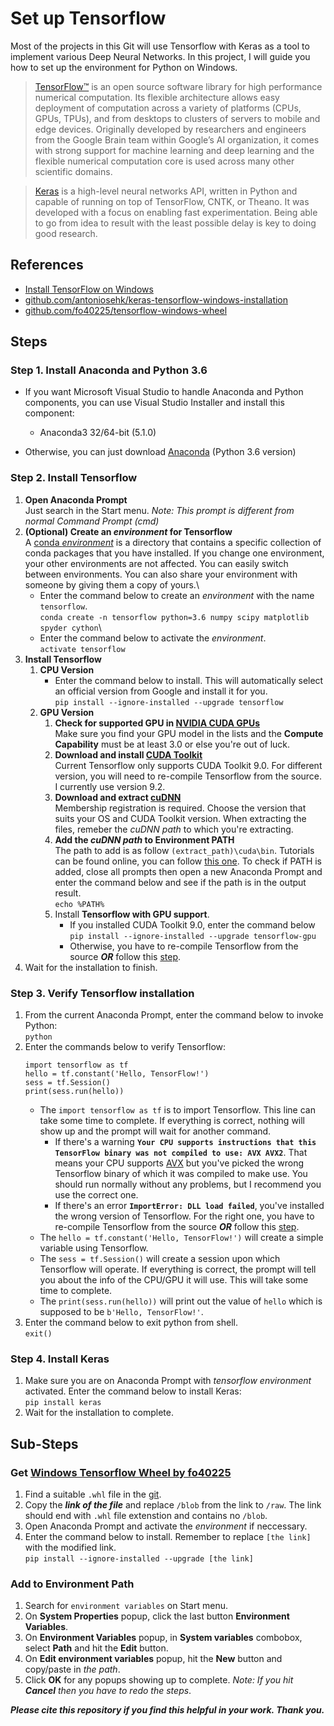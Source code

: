 # Set up Tensorflow
Most of the projects in this Git will use Tensorflow with Keras as a tool to implement various Deep Neural Networks.
In this project, I will guide you how to set up the environment for Python on Windows.
> [TensorFlow™](https://www.tensorflow.org/) is an open source software library for high performance numerical computation. Its flexible architecture allows easy deployment of computation across a variety of platforms (CPUs, GPUs, TPUs), and from desktops to clusters of servers to mobile and edge devices. Originally developed by researchers and engineers from the Google Brain team within Google’s AI organization, it comes with strong support for machine learning and deep learning and the flexible numerical computation core is used across many other scientific domains.

> [Keras](https://keras.io/) is a high-level neural networks API, written in Python and capable of running on top of TensorFlow, CNTK, or Theano. It was developed with a focus on enabling fast experimentation. Being able to go from idea to result with the least possible delay is key to doing good research.
## References
- [Install TensorFlow on Windows](https://www.tensorflow.org/install/install_windows)
- [github.com/antoniosehk/keras-tensorflow-windows-installation](https://github.com/antoniosehk/keras-tensorflow-windows-installation)
- [github.com/fo40225/tensorflow-windows-wheel](https://github.com/fo40225/tensorflow-windows-wheel)
## Steps
### Step 1. Install Anaconda and Python 3.6
- If you want Microsoft Visual Studio to handle Anaconda and Python components, you can use Visual Studio Installer and install this component:
    - Anaconda3 32/64-bit (5.1.0)
    
- Otherwise, you can just download [Anaconda](https://www.anaconda.com/download/) (Python 3.6 version)
### Step 2. Install Tensorflow
1. __Open Anaconda Prompt__\
Just search in the Start menu. *Note: This prompt is different from normal Command Prompt (cmd)*
2. __(Optional) Create an *environment* for Tensorflow__\
A [conda *environment*](https://conda.io/docs/user-guide/concepts.html#conda-environments) is a directory that contains a specific collection of conda packages that you have installed. If you change one environment, your other environments are not affected. You can easily switch between environments. You can also share your environment with someone by giving them a copy of yours.\
    - Enter the command below to create an *environment* with the name `tensorflow`.\
    `conda create -n tensorflow python=3.6 numpy scipy matplotlib spyder cython`\
    - Enter the command below to activate the *environment*.\
    `activate tensorflow`
3. __Install Tensorflow__
    1. __CPU Version__
        - Enter the command below to install. This will automatically select an official version from Google and install it for you.\
        `pip install --ignore-installed --upgrade tensorflow`
    2. __GPU Version__
        1. __Check for supported GPU in [NVIDIA CUDA GPUs](https://developer.nvidia.com/cuda-gpus)__\
        Make sure you find your GPU model in the lists and the __Compute Capability__ must be at least 3.0 or else you're out of luck.
        2. __Download and install [CUDA Toolkit](https://developer.nvidia.com/cuda-downloads)__\
        Current Tensorflow only supports CUDA Toolkit 9.0. For different version, you will need to re-compile Tensorflow from the source. I currently use version 9.2.
        3. __Download and extract [cuDNN](https://developer.nvidia.com/rdp/cudnn-download)__\
        Membership registration is required. Choose the version that suits your OS and CUDA Toolkit version. When extracting the files, remeber the *cuDNN path* to which you're extracting.
        4. __Add the *cuDNN path* to Environment PATH__\
        The path to add is as follow `(extract_path)\cuda\bin`. Tutorials can be found online, you can follow [this one](#add-to-environment-path). To check if PATH is added, close all prompts then open a new Anaconda Prompt and enter the command below and see if the path is in the output result.\
        `echo %PATH%`
        5. Install __Tensorflow with GPU support__.
            - If you installed CUDA Toolkit 9.0, enter the command below\
            `pip install --ignore-installed --upgrade tensorflow-gpu`
            - Otherwise, you have to re-compile Tensorflow from the source *__OR__* follow this [step](#get-windows-tensorflow-wheel-by-fo40225).                
4. Wait for the installation to finish.
### Step 3. Verify Tensorflow installation
1. From the current Anaconda Prompt, enter the command below to invoke Python:\
`python`
2. Enter the commands below to verify Tensorflow:
    ```
    import tensorflow as tf
    hello = tf.constant('Hello, TensorFlow!')
    sess = tf.Session()
    print(sess.run(hello))
    ```
    - The `import tensorflow as tf` is to import Tensorflow. This line can take some time to complete. If everything is correct, nothing will show up and the prompt will wait for another command.
        - If there's a warning __`Your CPU supports instructions that this TensorFlow binary was not compiled to use: AVX AVX2`__. That means your CPU supports [AVX](https://en.wikipedia.org/wiki/Advanced_Vector_Extensions) but you've picked the wrong Tensorflow binary of which it was compiled to make use. You should run normally without any problems, but I recommend you use the correct one.
        - If there's an error __`ImportError: DLL load failed`__, you've installed the wrong version of Tensorflow. For the right one, you have to re-compile Tensorflow from the source *__OR__* follow this [step](#get-windows-tensorflow-wheel-by-fo40225).
    - The `hello = tf.constant('Hello, TensorFlow!')` will create a simple variable using Tensorflow.
    - The `sess = tf.Session()` will create a session upon which Tensorflow will operate. If everything is correct, the prompt will tell you about the info of the CPU/GPU it will use. This will take some time to complete.
    - The `print(sess.run(hello))` will print out the value of `hello` which is supposed to be `b'Hello, TensorFlow!'`.
3. Enter the command below to exit python from shell.\
`exit()`
### Step 4. Install Keras
1. Make sure you are on Anaconda Prompt with *tensorflow environment* activated. Enter the command below to install Keras:\
`pip install keras`
2. Wait for the installation to complete.

## Sub-Steps
### Get [Windows Tensorflow Wheel by fo40225](https://github.com/fo40225/tensorflow-windows-wheel)
1. Find a suitable `.whl` file in the [git](https://github.com/fo40225/tensorflow-windows-wheel).
2. Copy the *__link of the file__* and replace `/blob` from the link to `/raw`. The link should end with `.whl` file extenstion and contains no `/blob`.
3. Open Anaconda Prompt and activate the *environment* if neccessary.
3. Enter the command below to install. Remember to replace `[the link]` with the modified link.\
`pip install --ignore-installed --upgrade [the link]` 
### Add to Environment Path
1. Search for `environment variables` on Start menu.
2. On __System Properties__ popup, click the last button __Environment Variables__.
3. On __Environment Variables__ popup, in __System variables__ combobox, select __Path__ and hit the __Edit__ button.
4. On __Edit environment variables__ popup, hit the __New__ button and copy/paste in *the path*.
5. Click __OK__ for any popups showing up to complete.
*Note: If you hit __Cancel__ then you have to redo the steps*.

*__Please cite this repository if you find this helpful in your work. Thank you.__*
